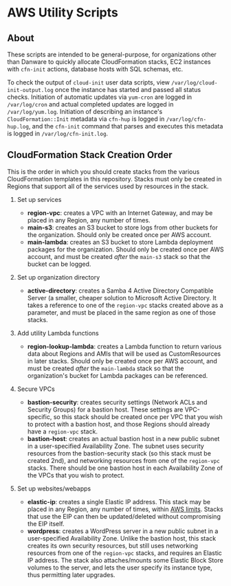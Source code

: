 # AWS Utility Scripts

## About

These scripts are intended to be general-purpose, for organizations other than Danware to quickly allocate CloudFormation stacks, EC2 instances with `cfn-init` actions, database hosts with SQL schemas, etc.

To check the output of `cloud-init` user data scripts, view `/var/log/cloud-init-output.log` once the instance has started and passed all status checks.  Initiation of automatic updates via `yum-cron` are logged in `/var/log/cron` and actual completed updates are logged in `/var/log/yum.log`.  Initiation of describing an instance's `CloudFormation::Init` metadata via `cfn-hup` is logged in `/var/log/cfn-hup.log`, and the `cfn-init` command that parses and executes this metadata is logged in `/var/log/cfn-init.log`.

## CloudFormation Stack Creation Order

This is the order in which you should create stacks from the various CloudFormation templates in this repository.  Stacks must only be created in Regions that support all of the services used by resources in the stack.

1. Set up services
   - **region-vpc**:  creates a VPC with an Internet Gateway, and may be placed in any Region, any number of times.
   - **main-s3**:  creates an S3 bucket to store logs from other buckets for the organization.  Should only be created once per AWS account.
   - **main-lambda**:  creates an S3 bucket to store Lambda deployment packages for the organization.  Should only be created once per AWS account, and must be created _after_ the `main-s3` stack so that the bucket can be logged.
   
2. Set up organization directory
   - **active-directory**:  creates a Samba 4 Active Directory Compatible Server (a smaller, cheaper solution to Microsoft Active Directory.  It takes a reference to one of the `region-vpc` stacks created above as a parameter, and must be placed in the same region as one of those stacks.
   
3. Add utility Lambda functions
   - **region-lookup-lambda**:  creates a Lambda function to return various data about Regions and AMIs that will be used as CustomResources in later stacks.  Should only be created once per AWS account, and must be created _after_ the `main-lambda` stack so that the organization's bucket for Lambda packages can be referenced.
   
4. Secure VPCs
   - **bastion-security**: creates security settings (Network ACLs and Security Groups) for a bastion host.  These settings are VPC-specific, so this stack should be created once per VPC that you wish to protect with a bastion host, and those Regions should already have  a `region-vpc` stack.
   - **bastion-host**: creates an actual bastion host in a new public subnet in a user-specified Availability Zone.  The subnet uses security resources from the bastion-security stack (so this stack must be created 2nd), and networking resources from one of the `region-vpc` stacks.  There should be one bastion host in each Availability Zone of the VPCs that you wish to protect.

5. Set up websites/webapps
   - **elastic-ip**: creates a single Elastic IP address.  This stack may be placed in any Region, any number of times, within [AWS limits](https://docs.aws.amazon.com/AmazonVPC/latest/UserGuide/VPC_Appendix_Limits.html#vpc-limits-eips).  Stacks that use the EIP can then be updated/deleted without compromising the EIP itself.
   - **wordpress**: creates a WordPress server in a new public subnet in a user-specified Availability Zone.  Unlike the bastion host, this stack creates its own security resources, but still uses networking resources from one of the `region-vpc` stacks, and requires an Elastic IP address.  The stack also attaches/mounts some Elastic Block Store volumes to the server, and lets the user specify its instance type, thus permitting later upgrades.
